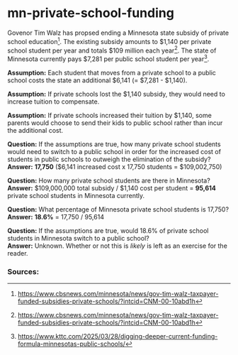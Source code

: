 # mn-private-school-funding
Govenor Tim Walz has propsed ending a Minnesota state subsidy of private school education[^1]. The existing subsidy amounts to $1,140 per private school student per year and totals $109 million each year[^1]. The state of Minnesota currently pays $7,281 per public school student per year[^2].

**Assumption:** Each student that moves from a private school to a public school costs the state an additional $6,141 (= $7,281 - $1,140).

**Assumption:** If private schools lost the $1,140 subsidy, they would need to increase tuition to compensate.

**Assumption:** If private schools increased their tuition by $1,140, some parents would choose to send their kids to public school rather than incur the additional cost.

**Question:** If the assumptions are true, how many private school students would need to switch to a public school in order for the increased cost of students in public schools to outweigh the elimination of the subsidy?
<br>
**Answer:** **17,750** ($6,141 increased cost x 17,750 students = $109,002,750)

**Question:** How many private school students are there in Minnesota?
<br>
**Answer:** $109,000,000 total subsidy / $1,140 cost per student = **95,614** private school students in Minnesota currently.

**Question:** What percentage of Minnesota private school students is 17,750?
<br>
**Answer:** **18.6%** = 17,750 / 95,614

**Question:** If the assumptions are true, would 18.6% of private school students in Minnesota switch to a public school?
<br>
**Answer:** Unknown. Whether or not this is _likely_ is left as an exercise for the reader.

### Sources:
[^1]: https://www.cbsnews.com/minnesota/news/gov-tim-walz-taxpayer-funded-subsidies-private-schools/?intcid=CNM-00-10abd1h
[^2]: https://www.kttc.com/2025/03/28/digging-deeper-current-funding-formula-minnesotas-public-schools/
